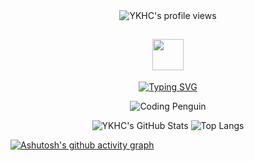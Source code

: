 <div align="center">
    <!-- GitHub个人资料访问计数器 -->
    <img src="https://komarev.com/ghpvc/?username=YKHC" alt="YKHC's profile views" />
    <!-- Giphy动态图 -->
    <h2><img src="https://media.giphy.com/media/mGcNjsfWAjY5AEZNw6/giphy.gif" width="50"></h2>
    <!-- Typing SVG -->
    <a href="https://blog.sunguoqi.com/">
      <img src="https://readme-typing-svg.demolab.com?font=Fira+Code&pause=1000&width=435&lines=println(%22Hello%2C%20World%22);YKHC &center=true&size=27" alt="Typing SVG" />
    </a>
</div>

<p align="center">
  <img src="https://media.giphy.com/media/2IudUHdI075HL02Pkk/giphy.gif" alt="Coding Penguin">
</p>



<p align="center">
  <img src="https://github-readme-stats.vercel.app/api?username=YKHC&show_icons=true&theme=buefy&count_private=true&include_all_commits=true" alt="YKHC's GitHub Stats" />
  <img src="https://github-readme-stats.vercel.app/api/top-langs/?username=YKHC&hide=HTML" alt="Top Langs" />
</p>

[![Ashutosh's github activity graph](https://github-readme-activity-graph.vercel.app/graph?username=YKHC&theme=dracula)](https://github.com/ashutosh00710/github-readme-activity-graph)









